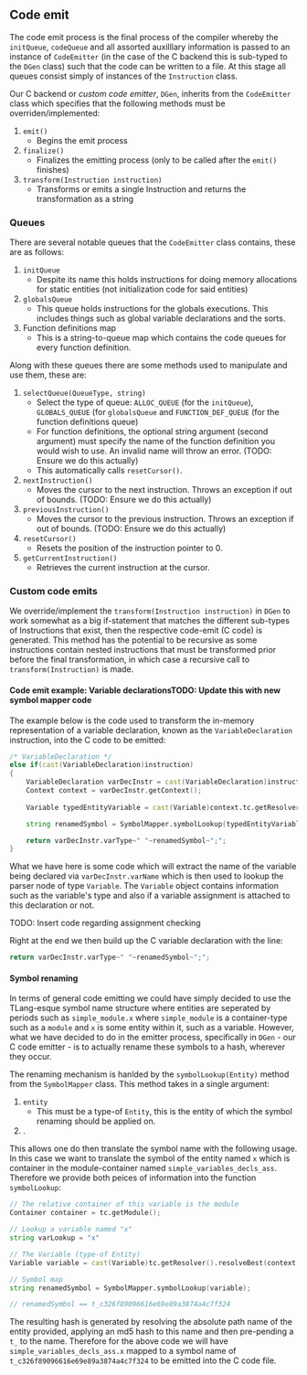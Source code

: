 ## Code emit

The code emit process is the final process of the compiler whereby the `initQueue`, `codeQueue` and all assorted auxilllary information is passed to an instance of `CodeEmitter` (in the case of the C backend this is sub-typed to the `DGen` class) such that the code can be written to a file. At this stage all queues consist simply of instances of the `Instruction` class.

Our C backend or _custom code emitter_, `DGen`, inherits from the `CodeEmitter` class which specifies that the following methods must be overriden/implemented:

1. `emit()`
    * Begins the emit process
2. `finalize()`
    * Finalizes the emitting process (only to be called after the `emit()` finishes)
3. `transform(Instruction instruction)`
    * Transforms or emits a single Instruction and returns the transformation as a string

### Queues

There are several notable queues that the `CodeEmitter` class contains, these are as follows:

1. `initQueue`
    * Despite its name this holds instructions for doing memory allocations for static entities (not initialization code for said entities)
2. `globalsQueue`
    * This queue holds instructions for the globals executions. This includes things such as global variable declarations and the sorts.
3. Function definitions map
    * This is a string-to-queue map which contains the code queues for every function definition.

Along with these queues there are some methods used to manipulate and use them, these are:

1. `selectQueue(QueueType, string)`
    * Select the type of queue: `ALLOC_QUEUE` (for the `initQueue`), `GLOBALS_QUEUE` (for `globalsQueue` and `FUNCTION_DEF_QUEUE` (for the function definitions queue)
    * For function definitions, the optional string argument (second argument) must specify the name of the function definition you would wish to use. An invalid name will throw an error. (TODO: Ensure we do this actually)
    * This automatically calls `resetCursor()`.
2. `nextInstruction()`
    * Moves the cursor to the next instruction. Throws an exception if out of bounds. (TODO: Ensure we do this actually)
3. `previousInstruction()`
    * Moves the cursor to the previous instruction. Throws an exception if out of bounds. (TODO: Ensure we do this actually)
4. `resetCursor()`
    * Resets the position of the instruction pointer to 0.
5. `getCurrentInstruction()`
    * Retrieves the current instruction at the cursor.

### Custom code emits

We override/implement the `transform(Instruction instruction)` in `DGen` to work somewhat as a big if-statement that matches the different sub-types of Instructions that exist, then the respective code-emit (C code) is generated. This method has the potential to be recursive as some instructions contain nested instructions that must be transformed prior before the final transformation, in which case a recursive call to `transform(Instruction)` is made.

#### Code emit example: Variable declarationsTODO: Update this with new symbol mapper code

The example below is the code used to transform the in-memory representation of a variable declaration, known as the `VariableDeclaration` instruction, into the C code to be emitted:

```d
/* VariableDeclaration */
else if(cast(VariableDeclaration)instruction)
{
	VariableDeclaration varDecInstr = cast(VariableDeclaration)instruction;
	Context context = varDecInstr.getContext();
	
	Variable typedEntityVariable = cast(Variable)context.tc.getResolver().resolveBest(context.getContainer(), varDecInstr.varName);

	string renamedSymbol = SymbolMapper.symbolLookup(typedEntityVariable);

	return varDecInstr.varType~" "~renamedSymbol~";";
}
```

What we have here is some code which will extract the name of the variable being declared via `varDecInstr.varName` which is then used to lookup the parser node of type `Variable`. The `Variable` object contains information such as the variable's type and also if a variable assignment is attached to this declaration or not.

TODO: Insert code regarding assignment checking

Right at the end we then build up the C variable declaration with the line:

```d
return varDecInstr.varType~" "~renamedSymbol~";";
```

#### Symbol renaming

In terms of general code emitting we could have simply decided to use the TLang-esque symbol name structure where entities are seperated by periods such as `simple_module.x` where `simple_module` is a container-type such as a `module` and `x` is some entity within it, such as a variable. However, what we have decided to do in the emitter process, specifically in `DGen` - our C code emitter - is to actually rename these symbols to a hash, wherever they occur.

The renaming mechanism is hanlded by the `symbolLookup(Entity)` method from the `SymbolMapper` class. This method takes in a single argument:

1. `entity`
    * This must be a type-of `Entity`, this is the entity of which the symbol renaming should be applied on.
2. .

This allows one do then translate the symbol name with the following usage. In this case we want to translate the symbol of the entity named `x` which is container in the module-container named `simple_variables_decls_ass`. Therefore we provide both peices of information into the function `symbolLookup`:

```{.d .numberLines}
// The relative container of this variable is the module
Container container = tc.getModule();

// Lookup a variable named "x"
string varLookup = "x"

// The Variable (type-of Entity)
Variable variable = cast(Variable)tc.getResolver().resolveBest(context.getContainer(), varLookup);

// Symbol map
string renamedSymbol = SymbolMapper.symbolLookup(variable);

// renamedSymbol == t_c326f89096616e69e89a3874a4c7f324
```

The resulting hash is generated by resolving the absolute path name of the entity provided, applying an md5 hash to this name and then pre-pending a `t_` to the name. Therefore for the above code we will have `simple_variables_decls_ass.x` mapped to a symbol name of `t_c326f89096616e69e89a3874a4c7f324` to be emitted into the C code file.